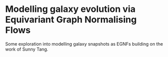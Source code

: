# Modelling galaxy evolution via Equivariant Graph Normalising Flows

Some exploration into modelling galaxy snapshots as EGNFs building on the work of Sunny Tang.
